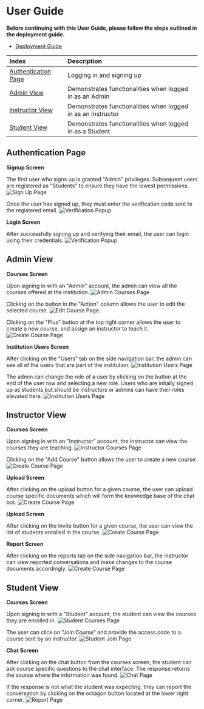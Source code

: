 # User Guide
**Before continuing with this User Guide, please follow the steps outlined in the deployment guide.**
- [Deployment Guide](./DeploymentGuide.md)

| Index                                       | Description                                                               |
| :------------------------------------------ | :---------------------------------------------------------------- |
| [Authentication Page](#authentication-page) | Logging in and signing up                                                |
| [Admin View](#admin-view)                   | Demonstrates functionalities when logged in as an Admin                   |
| [Instructor View](#instructor-view)         | Demonstrates functionalities when logged in as an Instructor              |
| [Student View](#student-view)               | Demonstrates functionalities when logged in as a Student                  |


## Authentication Page
**Signup Screen**

The first user who signs up is granted "Admin" privileges. Subsequent users are registered as "Students" to ensure they have the lowest permissions.
![Sign Up Page](images/signup.png)

Once the user has signed up, they must enter the verification code sent to the registered email.
![Verification Popup](images/verify.png)

**Login Screen**


After successfully signing up and verifying their email, the user can login using their credentials.
![Verification Popup](images/login.png)

## Admin View
**Courses Screen**

Upon signing in with an "Admin" account, the admin can view all the courses offered at the institution.
![Admin Courses Page](images/admin-courses.png)

Clicking on the button in the "Action" column allows the user to edit the selected course.
![Edit Course Page](images/edit-course.png)

Clicking on the "Plus" button at the top right corner allows the user to create a new course, and assign an instructor to teach it.
![Create Course Page](images/admin-create-course.png)

**Institution Users Screen**

After clicking on the "Users" tab on the side navigation bar, the admin can see all of the users that are part of the institution.
![Institution Users Page](images/institution-users.png)

The admin can change the role of a user by clicking on the button at the end of the user row and selecting a new role. Users who are initally signed up as students but should be instructors or admins can have their roles elevated here.
![Institution Users Page](images/edit-role.png)

## Instructor View
**Courses Screen**

Upon signing in with an "Instructor" account, the instructor can view the courses they are teaching.
![Instructor Courses Page](images/instructor-courses.png)

Clicking on the "Add Course" button allows the user to create a new course.
![Create Course Page](images/instructor-add-course.png)

**Upload Screen**

After clicking on the upload button for a given course, the user can upload course specific documents which will form the knowledge base of the chat bot.
![Create Course Page](images/upload.png)

**Upload Screen**

After clicking on the invite button for a given course, the user can view the list of students enrolled in the course.
![Create Course Page](images/upload.png)

**Report Screen**

After clicking on the reports tab on the side navigation bar, the instructor can view reported conversations and make changes to the course documents accordingly.
![Create Course Page](images/view-report.png)


## Student View
**Courses Screen**

Upon signing in with a "Student" account, the student can view the courses they are enrolled in.
![Student Courses Page](images/student-courses.png)

The user can click on "Join Course" and provide the access code to a course sent by an instructor.
![Student Join Page](images/join-course.png)

**Chat Screen**

After clicking on the chat button from the courses screen, the student can ask course specific questions to the chat interface. The response returns the source where the information was found.
![Chat Page](images/chat.png)

If the response is not what the student was expecting, they can report the conversation by clicking on the octagon button located at the lower right corner.
![Report Page](images/report.png)





